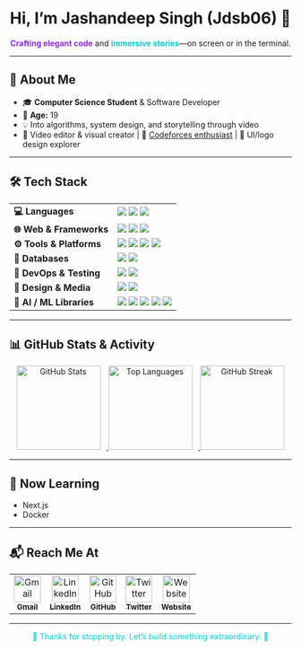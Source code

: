 <!-- Profile README for Jdsb06 -->

<h1 align="center">Hi, I’m Jashandeep Singh (Jdsb06) 👋</h1>

<p align="center">
  <b style="color:#8A2BE2">Crafting elegant code</b> and <b style="color:#00CED1">immersive stories</b>—on screen or in the terminal.
</p>

---

## 🚀 About Me

- 🎓 **Computer Science Student** & Software Developer
- 🎂 **Age:** 19  
- 💡 Into algorithms, system design, and storytelling through video  
- 🎥 Video editor & visual creator | 🧩 [Codeforces enthusiast](https://codeforces.com/profile/jdsb06) | 🎨 UI/logo design explorer

---

## 🛠 Tech Stack

<table>
  <tr>
    <td><strong>💻 Languages</strong></td>
    <td>
      <img src="https://img.shields.io/badge/Python-3776AB?style=for-the-badge&logo=python&logoColor=white" />
      <img src="https://img.shields.io/badge/C++-00599C?style=for-the-badge&logo=c%2B%2B&logoColor=white" />
      <img src="https://img.shields.io/badge/JavaScript-F7DF1E?style=for-the-badge&logo=javascript&logoColor=black" />
    </td>
  </tr>
  <tr>
    <td><strong>🌐 Web & Frameworks</strong></td>
    <td>
      <img src="https://img.shields.io/badge/Next.js-000000?style=for-the-badge&logo=next.js&logoColor=white" />
      <img src="https://img.shields.io/badge/TailwindCSS-38B2AC?style=for-the-badge&logo=tailwind-css&logoColor=white" />
      <img src="https://img.shields.io/badge/React-61DAFB?style=for-the-badge&logo=react&logoColor=black" />
    </td>
  </tr>
  <tr>
    <td><strong>⚙️ Tools & Platforms</strong></td>
    <td>
      <img src="https://img.shields.io/badge/Docker-2496ED?style=for-the-badge&logo=docker&logoColor=white" />
      <img src="https://img.shields.io/badge/Git-F05032?style=for-the-badge&logo=git&logoColor=white" />
      <img src="https://img.shields.io/badge/Linux-FCC624?style=for-the-badge&logo=linux&logoColor=black" />
      <img src="https://img.shields.io/badge/Figma-F24E1E?style=for-the-badge&logo=figma&logoColor=white" />
    </td>
  </tr>
  <tr>
    <td><strong>💾 Databases</strong></td>
    <td>
      <img src="https://img.shields.io/badge/MySQL-4479A1?style=for-the-badge&logo=mysql&logoColor=white" />
      <img src="https://img.shields.io/badge/SQLite-003B57?style=for-the-badge&logo=sqlite&logoColor=white" />
    </td>
  </tr>
  <tr>
    <td><strong>🧪 DevOps & Testing</strong></td>
    <td>
      <img src="https://img.shields.io/badge/Postman-FF6C37?style=for-the-badge&logo=postman&logoColor=white" />
      <img src="https://img.shields.io/badge/GitHub Actions-2088FF?style=for-the-badge&logo=github-actions&logoColor=white" />
    </td>
  </tr>
  <tr>
    <td><strong>🎨 Design & Media</strong></td>
    <td>
      <img src="https://img.shields.io/badge/Adobe%20Premiere-9999FF?style=for-the-badge&logo=adobe-premiere-pro&logoColor=white" />
      <img src="https://img.shields.io/badge/Canva-00C4CC?style=for-the-badge&logo=canva&logoColor=white" />
    </td>
  </tr>
  <tr>
    <td><strong>🧠 AI / ML Libraries</strong></td>
    <td>
      <img src="https://img.shields.io/badge/Numpy-013243?style=for-the-badge&logo=numpy&logoColor=white" />
      <img src="https://img.shields.io/badge/Pandas-150458?style=for-the-badge&logo=pandas&logoColor=white" />
      <img src="https://img.shields.io/badge/Matplotlib-11557C?style=for-the-badge&logo=matplotlib&logoColor=white" />
      <img src="https://img.shields.io/badge/Scikit--Learn-F7931E?style=for-the-badge&logo=scikit-learn&logoColor=white" />
      <img src="https://img.shields.io/badge/XGBoost-E53935?style=for-the-badge&logo=data&logoColor=white" />
    </td>
  </tr>
</table>

---

## 📊 GitHub Stats & Activity

<p align="center">
  <!-- GitHub Overall Stats -->
  <a href="https://github.com/Jdsb06" target="_blank" rel="noopener">
    <img
      src="https://github-readme-stats.vercel.app/api?username=Jdsb06&show_icons=true&include_all_commits=true&theme=dark&hide_border=true&count_private=true&bg_color=000000,353841,272A36&title_color=00CED1&icon_color=8A2BE2"
      alt="GitHub Stats"
      height="150"
      style="margin-right: 10px;"
    />
  </a>
  <!-- Top Languages Card -->
  <a href="https://github.com/Jdsb06" target="_blank" rel="noopener">
    <img
      src="https://github-readme-stats.vercel.app/api/top-langs/?username=Jdsb06&layout=compact&theme=dark&hide_border=true&langs_count=6"
      alt="Top Languages"
      height="150"
      style="margin-right: 10px;"
    />
  </a>
  <!-- GitHub Streak Stats -->
  <a href="https://github.com/Jdsb06" target="_blank" rel="noopener">
    <img
      src="https://github-readme-streak-stats.herokuapp.com/?user=Jdsb06&theme=dark&hide_border=true&background=000000&stroke=8A2BE2&ring=00CED1"
      alt="GitHub Streak"
      height="150"
    />
  </a>
</p>

---

## 🚧 Now Learning

- Next.js  
- Docker  

---
## 📬 Reach Me At

<table align="center">
  <tr>
    <td align="center">
      <a href="mailto:jdsb06@gmail.com" target="_blank">
        <img src="https://img.icons8.com/fluency/96/gmail-new.png" height="48" alt="Gmail"/><br/>
        <sub><b>Gmail</b></sub>
      </a>
    </td>
    <td align="center">
      <a href="https://www.linkedin.com/in/jdsb06" target="_blank">
        <img src="https://img.icons8.com/fluency/96/linkedin.png" height="48" alt="LinkedIn"/><br/>
        <sub><b>LinkedIn</b></sub>
      </a>
    </td>
    <td align="center">
      <a href="https://github.com/Jdsb06" target="_blank">
        <img src="https://img.icons8.com/fluency/96/github.png" height="48" alt="GitHub"/><br/>
        <sub><b>GitHub</b></sub>
      </a>
    </td>
    <td align="center">
      <a href="https://twitter.com/jdsb_06" target="_blank">
        <img src="https://img.icons8.com/fluency/96/twitter.png" height="48" alt="Twitter"/><br/>
        <sub><b>Twitter</b></sub>
      </a>
    </td>
    <td align="center">
      <a href="https://jdsb.tech/" target="_blank">
        <img src="https://github.com/Jdsb06/Jdsb06.github.io/blob/main/favicon.ico" height="48" alt="Website"/><br/>
        <sub><b>Website</b></sub>
      </a>
    </td>
  </tr>
</table>

---

<p align="center" style="color:#00CED1">
  🚀 Thanks for stopping by. Let’s build something extraordinary. 🚀
</p>
